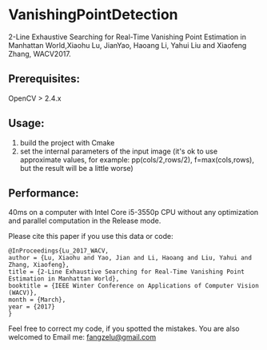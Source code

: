 # VanishingPointDetection

2-Line Exhaustive Searching for Real-Time Vanishing Point Estimation in Manhattan World,Xiaohu Lu, JianYao, Haoang Li, Yahui Liu and Xiaofeng Zhang, WACV2017.

Prerequisites:
---
OpenCV > 2.4.x

Usage:
---
1. build the project with Cmake
2. set the internal parameters of the input image (it's ok to use approximate values, for example: pp(cols/2,rows/2), f=max(cols,rows), but the result will be a little worse)

Performance:
---
40ms on a computer with Intel Core i5-3550p CPU without any optimization and parallel computation in the Release mode.

Please cite this paper if you use this data or code:

    @InProceedings{Lu_2017_WACV,
    author = {Lu, Xiaohu and Yao, Jian and Li, Haoang and Liu, Yahui and Zhang, Xiaofeng},
    title = {2-Line Exhaustive Searching for Real-Time Vanishing Point Estimation in Manhattan World},
    booktitle = {IEEE Winter Conference on Applications of Computer Vision (WACV)},
    month = {March},
    year = {2017}
    }
    
Feel free to correct my code, if you spotted the mistakes. You are also welcomed to Email me: fangzelu@gmail.com
